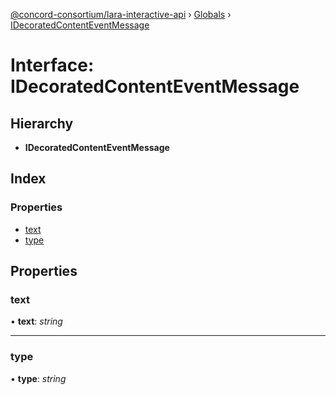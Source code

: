 [@concord-consortium/lara-interactive-api](../README.md) › [Globals](../globals.md) › [IDecoratedContentEventMessage](idecoratedcontenteventmessage.md)

# Interface: IDecoratedContentEventMessage

## Hierarchy

* **IDecoratedContentEventMessage**

## Index

### Properties

* [text](idecoratedcontenteventmessage.md#text)
* [type](idecoratedcontenteventmessage.md#type)

## Properties

###  text

• **text**: *string*

___

###  type

• **type**: *string*

